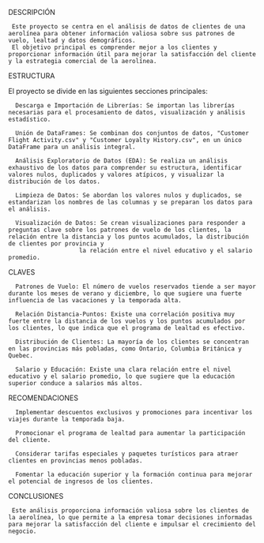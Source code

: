 DESCRIPCIÓN 

     Este proyecto se centra en el análisis de datos de clientes de una aerolínea para obtener información valiosa sobre sus patrones de vuelo, lealtad y datos demográficos. 
     El objetivo principal es comprender mejor a los clientes y proporcionar información útil para mejorar la satisfacción del cliente y la estrategia comercial de la aerolínea.

ESTRUCTURA 

El proyecto se divide en las siguientes secciones principales:

      Descarga e Importación de Librerías: Se importan las librerías necesarias para el procesamiento de datos, visualización y análisis estadístico.

      Unión de DataFrames: Se combinan dos conjuntos de datos, "Customer Flight Activity.csv" y "Customer Loyalty History.csv", en un único DataFrame para un análisis integral.

      Análisis Exploratorio de Datos (EDA): Se realiza un análisis exhaustivo de los datos para comprender su estructura, identificar valores nulos, duplicados y valores atípicos, y visualizar la distribución de los datos.

      Limpieza de Datos: Se abordan los valores nulos y duplicados, se estandarizan los nombres de las columnas y se preparan los datos para el análisis.

      Visualización de Datos: Se crean visualizaciones para responder a preguntas clave sobre los patrones de vuelo de los clientes, la relación entre la distancia y los puntos acumulados, la distribución de clientes por provincia y 
                        la relación entre el nivel educativo y el salario promedio.

CLAVES

      Patrones de Vuelo: El número de vuelos reservados tiende a ser mayor durante los meses de verano y diciembre, lo que sugiere una fuerte influencia de las vacaciones y la temporada alta.

      Relación Distancia-Puntos: Existe una correlación positiva muy fuerte entre la distancia de los vuelos y los puntos acumulados por los clientes, lo que indica que el programa de lealtad es efectivo.

      Distribución de Clientes: La mayoría de los clientes se concentran en las provincias más pobladas, como Ontario, Columbia Británica y Quebec.

      Salario y Educación: Existe una clara relación entre el nivel educativo y el salario promedio, lo que sugiere que la educación superior conduce a salarios más altos.

RECOMENDACIONES

      Implementar descuentos exclusivos y promociones para incentivar los viajes durante la temporada baja.

      Promocionar el programa de lealtad para aumentar la participación del cliente.

      Considerar tarifas especiales y paquetes turísticos para atraer clientes en provincias menos pobladas.

      Fomentar la educación superior y la formación continua para mejorar el potencial de ingresos de los clientes.

CONCLUSIONES

     Este análisis proporciona información valiosa sobre los clientes de la aerolínea, lo que permite a la empresa tomar decisiones informadas para mejorar la satisfacción del cliente e impulsar el crecimiento del negocio.

